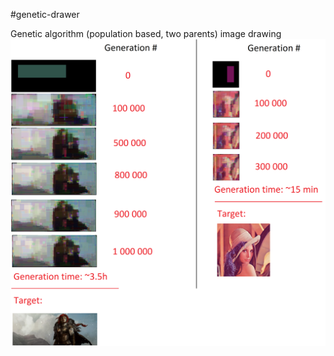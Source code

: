 #genetic-drawer
 
 Genetic algorithm (population based, two parents) image drawing
![Generic algorithm generation](resources/out.png)